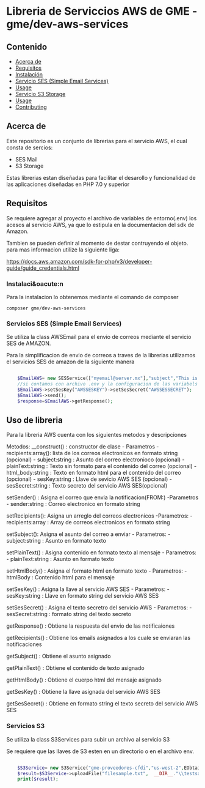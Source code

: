 # Libreria de Serviccios AWS de GME - gme/dev-aws-services

## Contenido

- [Acerca de](#about)
- [Requisitos](#requisitos)
- [Instalaci&oacute;n](#installing)
- [Servicio SES (Simple Email Services)](#awsses)
- [Usage](#usageMail)
- [Servicio S3 Storage](#getting_started)
- [Usage](#usageS3)
- [Contributing](../CONTRIBUTING.md)

## Acerca de  <a name = "about"></a>

Este repositorio es un conjunto de librerias para el servicio AWS, el cual consta de sercios:

- SES Mail
- S3 Storage

Estas librerias estan diseñadas para facilitar el desarollo y funcionalidad de las aplicaciones dise&ntilde;adas en PHP 7.0 y superior

## Requisitos <a name = "requisitos"></a>

Se requiere agregar al proyecto el archivo de variables de entorno(.env) los acesos al servicio AWS, ya que lo estipula en la documentacion del sdk de Amazon.

Tambien se pueden definir al momento de destar contruyendo el objeto. para mas informacion utilize la siguiente liga:

<a href="https://docs.aws.amazon.com/sdk-for-php/v3/developer-guide/guide_credentials.html">https://docs.aws.amazon.com/sdk-for-php/v3/developer-guide/guide_credentials.html</a>

### Instalaci&oacute:n <a name = "instalacion"></a>

Para la instalacion lo obtenemos mediante el comando de composer

```
composer gme/dev-aws-services

```


### Servicios SES (Simple Email Services) <a name = "awsses"></a>

Se utiliza la class AWSEmail para el envio de correos mediante el servicio SES de AMAZON.

Para la simplificacion de envio de correos a traves de la librerias utilizamos el servicios SES de amazon de la siguiente manera

```php

    $EmailAWS= new SESService(["myemail@server.mx"],"subject","This is a plain text","here are the html document");
    //si contamos con archivo .env y la configuracion de las variabels de AWS, omitimos la siguiente linea
    $EmailAWS->setSesKey("AWSSESKEY")->setSesSecret("AWSSESSECRET");
    $EmailAWS->send();
    $response=$EmailAWS->getResponse();


```


## Uso de libreria  <a name = "usageses"></a>

Para la libreria AWS cuenta con los siguientes metodos y descripciones

Metodos:
 __construct() : constructor de clase
    - Parametros
        - recipients:array(): lista de los correos electronicos en formato string (opcional)
        - subject:string    : Asunto del correo electronioco (opcional)
        - plainText:string  : Texto sin formato para el contenido del correo (opcional)
        - html_body:string  : Texto en formato html para el contenido del correo (opcional)
        - sesKey:string     : Llave de sevicio AWS SES (opcional)
        - sesSecret:string  : Texto secreto del servicio AWS SES(opcional)

setSender() : Asigna el correo que envia la notificacion(FROM:)
    -Parametros
        - sender:string     : Correo electronico en formato string

setRecipients(): Asigna un arreglo del correos electronicos
    -Parametros:
        - recipients:array  : Array de correos electronicos en formato string

setSubject(): Asigna el asunto del correo a enviar
    - Parametros:
        - subject:string    : Asunto en formato texto

setPlainText() : Asigna contenido en formato texto al mensaje
    - Parametros:
        - plainText:string  : Asunto en formato texto

setHtmlBody() : Asigna el formato html en formato texto
    - Parametros:
        - htmlBody : Contenido html para el mensaje

setSesKey() : Asigna la llave al servicio AWS SES
    - Parametros:
        - sesKey:string  : Llave en formato string del servicio AWS SES

setSesSecret() : Asigna el texto secretro del servicio AWS 
    - Parametros:
        - sesSecret:string  : formato string del texto secreto

getResponse() : Obtiene la respuesta del envio de las notificaiones

getRecipients() : Obtiene los emails asignados a los cuale se enviaran las notificaciones

getSubject() : Obtiene el asunto asignado

getPlainText() : Obtiene el contenido de texto asignado

getHtmlBody() : Obtiene el cuerpo html del mensaje asignado

getSesKey() : Obtiene la llave asignada del servicio AWS SES

getSesSecret() : Obtiene en formato string el texto secreto del servicio AWS SES

### Servicios S3  <a name = "awss3"></a>

Se utiliza la class S3Services  para subir un archivo al servicio S3 

Se requiere que las llaves de S3 esten en un directorio o en el archivo env.

```php

    $S3Service= new S3Service("gme-proveedores-cfdi","us-west-2",EObtainCredentialsFrom::INI_FILE);            
    $result=$S3Service->uploadFile("filesample.txt",  __DIR__."\\testsamples","New Folder","samplefile.txt","text/html");
    print($result);

```
